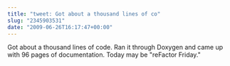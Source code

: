 ```yaml
---
title: "tweet: Got about a thousand lines of co"
slug: "2345903531"
date: "2009-06-26T16:17:47+00:00"
---
```

Got about a thousand lines of code. Ran it through Doxygen and came up with 96 pages of documentation. Today may be "reFactor Friday."